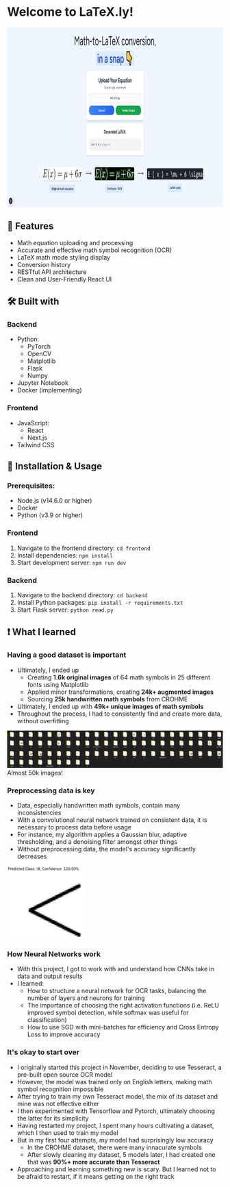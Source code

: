 # Welcome to LaTeX.ly!

<img src="https://github.com/dawsonxiong/LaTeX.ly/blob/main/frontend/public/home.png" alt="Homepage" width="1120" height="420">

## 🚀 Features
- Math equation uploading and processing
- Accurate and effective math symbol recognition (OCR)
- LaTeX math mode styling display
- Conversion history
- RESTful API architecture
- Clean and User-Friendly React UI

## 🛠 Built with
### Backend
- Python:
  - PyTorch
  - OpenCV
  - Matplotlib
  - Flask
  - Numpy
- Jupyter Notebook
- Docker (implementing)

### Frontend
- JavaScript:
  - React
  - Next.js
- Tailwind CSS

## 🔧 Installation & Usage
### Prerequisites:
- Node.js (v14.6.0 or higher)
- Docker
- Python (v3.9 or higher)

### Frontend
1. Navigate to the frontend directory: `cd frontend`
2. Install dependencies: `npm install`
3. Start development server: `npm run dev`

### Backend
1. Navigate to the backend directory:  `cd backend`
2. Install Python packages: `pip install -r requirements.txt`
3. Start Flask server: `python read.py`

## ❗ What I learned
### Having a good dataset is important
- Ultimately, I ended up
  - Creating **1.6k original images** of 64 math symbols in 25 different fonts using Matplotlib
  - Applied minor transformations, creating **24k+ augmented images**
  - Sourcing **25k handwritten math symbols** from CROHME
- Ultimately, I ended up with **49k+ unique images of math symbols**
- Throughout the process, I had to consistently find and create more data, without overfitting

![Dataset](https://github.com/dawsonxiong/LaTeX.ly/blob/main/frontend/public/dataset.png)
Almost 50k images!

### Preprocessing data is key
- Data, especially handwritten math symbols, contain many inconsistencies
- With a convolutional neural network trained on consistent data, it is necessary to process data before usage
- For instance, my algorithm applies a Gaussian blur, adaptive thresholding, and a denoising filter amongst other things
- Without preprocessing data, the model's accuracy significantly decreases

<img src="https://github.com/dawsonxiong/LaTeX.ly/blob/main/frontend/public/prediction.png" alt="Prediction" width="180" height="170">

### How Neural Networks work
- With this project, I got to work with and understand how CNNs take in data and output results
- I learned:
  - How to structure a neural network for OCR tasks, balancing the number of layers and neurons for training
  - The importance of choosing the right activation functions (i.e. ReLU improved symbol detection, while softmax was useful for classification)
  - How to use SGD with mini-batches for efficiency and Cross Entropy Loss to improve accuracy

### It's okay to start over
- I originally started this project in November, deciding to use Tesseract, a pre-built open source OCR model
- However, the model was trained only on English letters, making math symbol recognition impossible
- After trying to train my own Tesseract model, the mix of its dataset and mine was not effective either
- I then experimented with Tensorflow and Pytorch, ultimately choosing the latter for its simplicity
- Having restarted my project, I spent many hours cultivating a dataset, which I then used to train my model
- But in my first four attempts, my model had surprisingly low accuracy
  - In the CROHME dataset, there were many innacurate symbols
  - After slowly cleaning my dataset, 5 models later, I had created one that was **90%+ more accurate than Tesseract**
- Approaching and learning something new is scary. But I learned not to be afraid to restart, if it means getting on the right track
